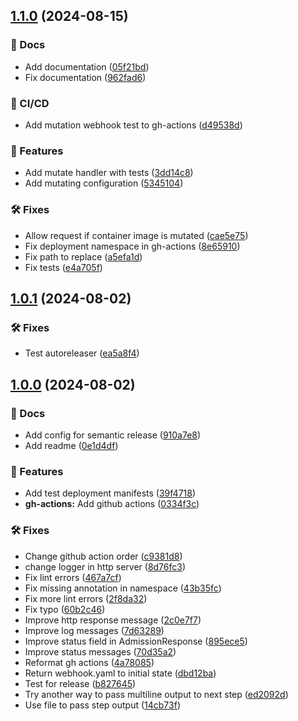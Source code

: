 ## [1.1.0](https://github.com/Randsw/validation-webhook/compare/1.0.1...1.1.0) (2024-08-15)


### 📔 Docs

* Add documentation ([05f21bd](https://github.com/Randsw/validation-webhook/commit/05f21bd3bfb61a0020c8f5163ba16df799428ce1))
* Fix  documentation ([962fad6](https://github.com/Randsw/validation-webhook/commit/962fad6c88924e5544b13cfd2b736e17b9c73b9e))


### 🦊 CI/CD

* Add mutation webhook test to gh-actions ([d49538d](https://github.com/Randsw/validation-webhook/commit/d49538d3ac8176d7c9b6f0467b2c7ffa572e1808))


### 🚀 Features

* Add mutate handler with tests ([3dd14c8](https://github.com/Randsw/validation-webhook/commit/3dd14c887d799b10dc44a40e4dc706b12ae9bd02))
* Add mutating configuration ([5345104](https://github.com/Randsw/validation-webhook/commit/5345104bb5ac33ff07a8f7d881afbe8128118b8a))


### 🛠 Fixes

* Allow request if container image is mutated ([cae5e75](https://github.com/Randsw/validation-webhook/commit/cae5e75d24df048401bbee16e4f895c265f65605))
* Fix deployment namespace in gh-actions ([8e65910](https://github.com/Randsw/validation-webhook/commit/8e659100a067a203847aae8375d22f684d65deea))
* Fix path to replace ([a5efa1d](https://github.com/Randsw/validation-webhook/commit/a5efa1de12443182db1eff08e68ee4173ca2f9fb))
* Fix tests ([e4a705f](https://github.com/Randsw/validation-webhook/commit/e4a705fd16355a82efe08aa3e40894101faee302))

## [1.0.1](https://github.com/Randsw/validation-webhook/compare/1.0.0...1.0.1) (2024-08-02)


### 🛠 Fixes

* Test autoreleaser ([ea5a8f4](https://github.com/Randsw/validation-webhook/commit/ea5a8f47393541f04b026346765317c5c0e4b87d))

## [1.0.0](https://github.com/Randsw/validation-webhook/compare/...1.0.0) (2024-08-02)


### 📔 Docs

* Add config for semantic release ([910a7e8](https://github.com/Randsw/validation-webhook/commit/910a7e834cacbf95d5d7c99c8dc0e8eea4e49989))
* Add readme ([0e1d4df](https://github.com/Randsw/validation-webhook/commit/0e1d4df665231872618f09e4dc4db644b17bc20f))


### 🚀 Features

* Add test deployment manifests ([39f4718](https://github.com/Randsw/validation-webhook/commit/39f471806d448f1e7ba2c7fba79485307868a9b0))
* **gh-actions:** Add github actions ([0334f3c](https://github.com/Randsw/validation-webhook/commit/0334f3c0537ee2ecb34b4cd9b79c60642efa1277))


### 🛠 Fixes

* Change github action order ([c9381d8](https://github.com/Randsw/validation-webhook/commit/c9381d89cf1733a4d5c5e9e9bb18b172dfe705e4))
* change logger in http server ([8d76fc3](https://github.com/Randsw/validation-webhook/commit/8d76fc346191bb16a761efa1d740447a795fa2e4))
* Fix lint errors ([467a7cf](https://github.com/Randsw/validation-webhook/commit/467a7cfe16b62748f6f22d333580120d292d92a5))
* Fix missing annotation in namespace ([43b35fc](https://github.com/Randsw/validation-webhook/commit/43b35fcc26b49e13905d1606a460b773ed88e715))
* Fix more lint errors ([2f8da32](https://github.com/Randsw/validation-webhook/commit/2f8da329f48e5e791eddfbede8fe30393e944c54))
* Fix typo ([60b2c46](https://github.com/Randsw/validation-webhook/commit/60b2c4619dff156bce012ed155d75d34bb994e88))
* Improve http response message ([2c0e7f7](https://github.com/Randsw/validation-webhook/commit/2c0e7f7709a3e9e4db86a4dfc68788446bb0ed7e))
* Improve log messages ([7d63289](https://github.com/Randsw/validation-webhook/commit/7d63289fa021dbc4fe3779fd5059dc60f71eddf0))
* Improve status field in AdmissionResponse ([895ece5](https://github.com/Randsw/validation-webhook/commit/895ece52e722d6dc81adad1943fb0918c0fe4fc4))
* Improve status messages ([70d35a2](https://github.com/Randsw/validation-webhook/commit/70d35a2c0922701124022942fe0bbe6a81d742fc))
* Reformat gh actions ([4a78085](https://github.com/Randsw/validation-webhook/commit/4a7808579d3d88b638663ebf4ec998553660d33c))
* Return webhook.yaml to initial state ([dbd12ba](https://github.com/Randsw/validation-webhook/commit/dbd12bada6e59ce2466fc44e0b1a291b05b38c16))
* Test for release ([b827645](https://github.com/Randsw/validation-webhook/commit/b827645c9c4e24fe74ebf07e3fd6720e22e39c38))
* Try another way to pass multiline output to next step ([ed2092d](https://github.com/Randsw/validation-webhook/commit/ed2092d4d9f8648d3eb98d7fd8abd16c60504c39))
* Use file to pass step output ([14cb73f](https://github.com/Randsw/validation-webhook/commit/14cb73fcc495f906bf228dee569a16c578595600))
